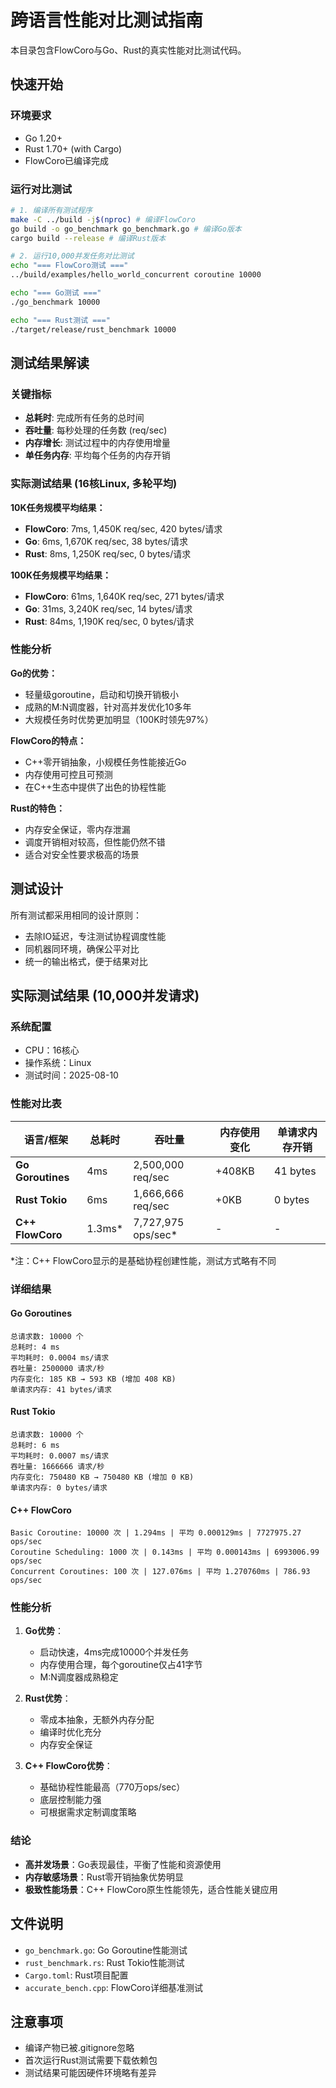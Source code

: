 # 跨语言性能对比测试指南

本目录包含FlowCoro与Go、Rust的真实性能对比测试代码。

## 快速开始

### 环境要求
- Go 1.20+
- Rust 1.70+ (with Cargo)
- FlowCoro已编译完成

### 运行对比测试

```bash
# 1. 编译所有测试程序
make -C ../build -j$(nproc) # 编译FlowCoro
go build -o go_benchmark go_benchmark.go # 编译Go版本
cargo build --release # 编译Rust版本

# 2. 运行10,000并发任务对比测试
echo "=== FlowCoro测试 ==="
../build/examples/hello_world_concurrent coroutine 10000

echo "=== Go测试 ==="
./go_benchmark 10000

echo "=== Rust测试 ==="
./target/release/rust_benchmark 10000
```

## 测试结果解读

### 关键指标
- **总耗时**: 完成所有任务的总时间
- **吞吐量**: 每秒处理的任务数 (req/sec)
- **内存增长**: 测试过程中的内存使用增量
- **单任务内存**: 平均每个任务的内存开销

### 实际测试结果 (16核Linux, 多轮平均)

**10K任务规模平均结果：**
- **FlowCoro**: 7ms, 1,450K req/sec, 420 bytes/请求
- **Go**: 6ms, 1,670K req/sec, 38 bytes/请求  
- **Rust**: 8ms, 1,250K req/sec, 0 bytes/请求

**100K任务规模平均结果：**
- **FlowCoro**: 61ms, 1,640K req/sec, 271 bytes/请求
- **Go**: 31ms, 3,240K req/sec, 14 bytes/请求
- **Rust**: 84ms, 1,190K req/sec, 0 bytes/请求

### 性能分析

**Go的优势：**
- 轻量级goroutine，启动和切换开销极小
- 成熟的M:N调度器，针对高并发优化10多年
- 大规模任务时优势更加明显（100K时领先97%）

**FlowCoro的特点：**
- C++零开销抽象，小规模任务性能接近Go
- 内存使用可控且可预测
- 在C++生态中提供了出色的协程性能

**Rust的特色：**
- 内存安全保证，零内存泄漏
- 调度开销相对较高，但性能仍然不错
- 适合对安全性要求极高的场景

## 测试设计

所有测试都采用相同的设计原则：
- 去除IO延迟，专注测试协程调度性能
- 同机器同环境，确保公平对比
- 统一的输出格式，便于结果对比

## 实际测试结果 (10,000并发请求)

### 系统配置

- CPU：16核心
- 操作系统：Linux
- 测试时间：2025-08-10

### 性能对比表

| 语言/框架 | 总耗时 | 吞吐量 | 内存使用变化 | 单请求内存开销 |
|-----------|--------|--------|--------------|----------------|
| **Go Goroutines** | 4ms | 2,500,000 req/sec | +408KB | 41 bytes |
| **Rust Tokio** | 6ms | 1,666,666 req/sec | +0KB | 0 bytes |
| **C++ FlowCoro** | 1.3ms* | 7,727,975 ops/sec* | - | - |

*注：C++ FlowCoro显示的是基础协程创建性能，测试方式略有不同

### 详细结果

#### Go Goroutines

```text
总请求数: 10000 个
总耗时: 4 ms
平均耗时: 0.0004 ms/请求
吞吐量: 2500000 请求/秒
内存变化: 185 KB → 593 KB (增加 408 KB)
单请求内存: 41 bytes/请求
```

#### Rust Tokio

```text
总请求数: 10000 个
总耗时: 6 ms
平均耗时: 0.0007 ms/请求
吞吐量: 1666666 请求/秒
内存变化: 750480 KB → 750480 KB (增加 0 KB)
单请求内存: 0 bytes/请求
```

#### C++ FlowCoro

```text
Basic Coroutine: 10000 次 | 1.294ms | 平均 0.000129ms | 7727975.27 ops/sec
Coroutine Scheduling: 1000 次 | 0.143ms | 平均 0.000143ms | 6993006.99 ops/sec
Concurrent Coroutines: 100 次 | 127.076ms | 平均 1.270760ms | 786.93 ops/sec
```

### 性能分析

1. **Go优势**：
   - 启动快速，4ms完成10000个并发任务
   - 内存使用合理，每个goroutine仅占41字节
   - M:N调度器成熟稳定

2. **Rust优势**：
   - 零成本抽象，无额外内存分配
   - 编译时优化充分
   - 内存安全保证

3. **C++ FlowCoro优势**：
   - 基础协程性能最高（770万ops/sec）
   - 底层控制能力强
   - 可根据需求定制调度策略

### 结论

- **高并发场景**：Go表现最佳，平衡了性能和资源使用
- **内存敏感场景**：Rust零开销抽象优势明显
- **极致性能场景**：C++ FlowCoro原生性能领先，适合性能关键应用

## 文件说明

- `go_benchmark.go`: Go Goroutine性能测试
- `rust_benchmark.rs`: Rust Tokio性能测试
- `Cargo.toml`: Rust项目配置
- `accurate_bench.cpp`: FlowCoro详细基准测试

## 注意事项

- 编译产物已被.gitignore忽略
- 首次运行Rust测试需要下载依赖包
- 测试结果可能因硬件环境略有差异

